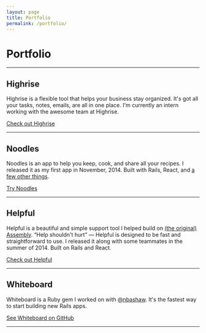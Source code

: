 ```yaml
---
layout: page
title: Portfolio
permalink: /portfolio/
---
```


<h1 class="mt0 center">Portfolio</h1>

___

## Highrise
Highrise is a flexible tool that helps your business stay organized. It's got all your tasks, notes, emails, are all in one place. I'm currently an intern working with the awesome team at Highrise.

[Check out Highrise](https://highrisehq.com/)

___

## Noodles
Noodles is an app to help you keep, cook, and share all your recipes. I released it as my first app in November, 2014. Built with Rails, React, and [a few other things](http://stackshare.io/noodles/noodles).

[Try Noodles](http://www.getnoodl.es/)

___

## Helpful
Helpful is a beautiful and simple support tool I helped build on [(the original) Assembly](http://cove.assembly.com). “Help shouldn't hurt” &mdash; Helpful is designed to be fast and straightforward to use. I released it along with some teammates in the summer of 2014. Built on Rails and React.

[Check out Helpful](http://helpful.io/)

___

## Whiteboard
Whiteboard is a Ruby gem I worked on with [@nbashaw](https:/twitter.com/nbashaw). It's the fastest way to start building new Rails apps.

[See Whiteboard on GitHub](https://github.com/whiteboard-gem/whiteboard/)

___
